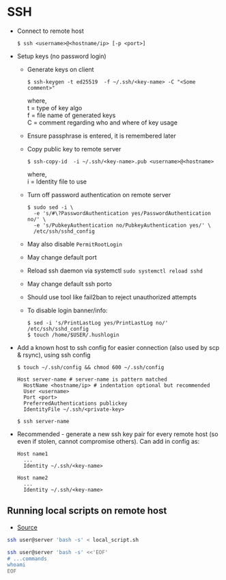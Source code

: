# SSH

- Connect to remote host

  ```shell
  $ ssh <username>@<hostname/ip> [-p <port>]
  ```

- Setup keys (no password login)
  - Generate keys on client

    ```shell
    $ ssh-keygen -t ed25519  -f ~/.ssh/<key-name> -C "<Some comment>"
    ```

    where,  
     t = type of key algo  
     f = file name of generated keys  
     C = comment regarding who and where of key usage

  - Ensure passphrase is entered, it is remembered later

  - Copy public key to remote server

    ```shell
    $ ssh-copy-id  -i ~/.ssh/<key-name>.pub <username>@<hostname>
    ```

    where,  
     i = Identity file to use

  - Turn off password authentication on remote server

    ```shell
    $ sudo sed -i \
      -e 's/#\?PasswordAuthentication yes/PasswordAuthentication no/' \
      -e 's/PubkeyAuthentication no/PubkeyAuthentication yes/' \
      /etc/ssh/sshd_config
    ```

  - May also disable `PermitRootLogin`

  - May change default port

  - Reload ssh daemon via systemctl `sudo systemctl reload sshd`

  - May change default ssh porto

  - Should use tool like fail2ban to reject unauthorized attempts

  - To disable login banner/info:

    ```shell
    $ sed -i 's/PrintLastLog yes/PrintLastLog no/' /etc/ssh/sshd_config
    $ touch /home/$USER/.hushlogin
    ```

- Add a known host to ssh config for easier connection (also used by scp & rsync), using ssh config

  ```shell
  $ touch ~/.ssh/config && chmod 600 ~/.ssh/config
  ```

  ```config
  Host server-name # server-name is pattern matched
    HostName <hostname/ip> # indentation optional but recommended
    User <username>
    Port <port>
    PreferredAuthentications publickey
    IdentityFile ~/.ssh/<private-key>
  ```

  ```shell
  $ ssh server-name
  ```

- Recommended - generate a new ssh key pair for every remote host (so even if stolen, cannot compromise others). Can add in config as:

  ```config
  Host name1
    ...
    Identity ~/.ssh/<key-name>

  Host name2
    ...
    Identity ~/.ssh/<key-name>
  ```

## Running local scripts on remote host

- [Source](https://sqlpey.com/shell/execute-local-scripts-remote-ssh/)

```bash
ssh user@server 'bash -s' < local_script.sh
```

```bash
ssh user@server 'bash -s' <<'EOF'
# ...commands
whoami
EOF
```
